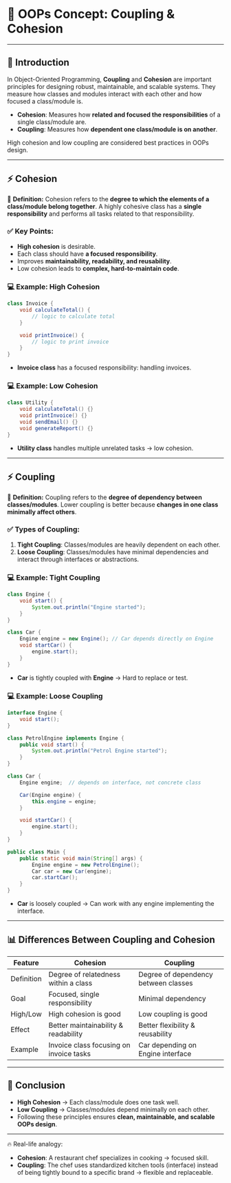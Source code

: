 # 🔗 OOPs Concept: Coupling & Cohesion

---

## 🔹 Introduction
In Object-Oriented Programming, **Coupling** and **Cohesion** are important principles for designing robust, maintainable, and scalable systems. They measure how classes and modules interact with each other and how focused a class/module is.

- **Cohesion**: Measures how **related and focused the responsibilities** of a single class/module are.
- **Coupling**: Measures how **dependent one class/module is on another**.

High cohesion and low coupling are considered best practices in OOPs design.

---

## ⚡ Cohesion

📌 **Definition:**
Cohesion refers to the **degree to which the elements of a class/module belong together**. A highly cohesive class has a **single responsibility** and performs all tasks related to that responsibility.

### ✅ Key Points:
- **High cohesion** is desirable.
- Each class should have **a focused responsibility**.
- Improves **maintainability, readability, and reusability**.
- Low cohesion leads to **complex, hard-to-maintain code**.

### 💻 Example: High Cohesion
```java
class Invoice {
    void calculateTotal() {
        // logic to calculate total
    }

    void printInvoice() {
        // logic to print invoice
    }
}
```
- **Invoice class** has a focused responsibility: handling invoices.

### 💻 Example: Low Cohesion
```java
class Utility {
    void calculateTotal() {}
    void printInvoice() {}
    void sendEmail() {}
    void generateReport() {}
}
```
- **Utility class** handles multiple unrelated tasks → low cohesion.

---

## ⚡ Coupling

📌 **Definition:**
Coupling refers to the **degree of dependency between classes/modules**. Lower coupling is better because **changes in one class minimally affect others**.

### ✅ Types of Coupling:
1. **Tight Coupling**: Classes/modules are heavily dependent on each other.
2. **Loose Coupling**: Classes/modules have minimal dependencies and interact through interfaces or abstractions.

### 💻 Example: Tight Coupling
```java
class Engine {
    void start() {
        System.out.println("Engine started");
    }
}

class Car {
    Engine engine = new Engine(); // Car depends directly on Engine
    void startCar() {
        engine.start();
    }
}
```
- **Car** is tightly coupled with **Engine** → Hard to replace or test.

### 💻 Example: Loose Coupling
```java
interface Engine {
    void start();
}

class PetrolEngine implements Engine {
    public void start() {
        System.out.println("Petrol Engine started");
    }
}

class Car {
    Engine engine;  // depends on interface, not concrete class

    Car(Engine engine) {
        this.engine = engine;
    }

    void startCar() {
        engine.start();
    }
}

public class Main {
    public static void main(String[] args) {
        Engine engine = new PetrolEngine();
        Car car = new Car(engine);
        car.startCar();
    }
}
```
- **Car** is loosely coupled → Can work with any engine implementing the interface.

---

## 📊 Differences Between Coupling and Cohesion

| Feature          | Cohesion                               | Coupling                                   |
|------------------|----------------------------------------|-------------------------------------------|
| Definition       | Degree of relatedness within a class   | Degree of dependency between classes      |
| Goal             | Focused, single responsibility         | Minimal dependency                        |
| High/Low         | High cohesion is good                  | Low coupling is good                        |
| Effect           | Better maintainability & readability  | Better flexibility & reusability         |
| Example          | Invoice class focusing on invoice tasks| Car depending on Engine interface        |

---

## 🚀 Conclusion
- **High Cohesion** → Each class/module does one task well.
- **Low Coupling** → Classes/modules depend minimally on each other.
- Following these principles ensures **clean, maintainable, and scalable OOPs design**.

---

🔥 Real-life analogy:
- **Cohesion**: A restaurant chef specializes in cooking → focused skill.
- **Coupling**: The chef uses standardized kitchen tools (interface) instead of being tightly bound to a specific brand → flexible and replaceable.

